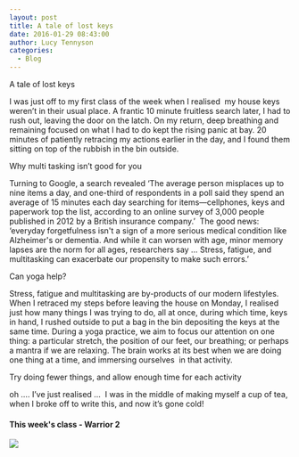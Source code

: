 ```yaml
---
layout: post
title: A tale of lost keys
date: 2016-01-29 08:43:00
author: Lucy Tennyson
categories:
  - Blog
---
```



A tale of lost keys

I was just off to my first class of the week when I realised &nbsp;my house keys weren’t in their usual place. A frantic 10 minute fruitless search later, I had to rush out, leaving the door on the latch. On my return, deep breathing and remaining focused on what I had to do kept the rising panic at bay. 20 minutes of patiently retracing my actions earlier in the day, and I found them sitting on top of the rubbish in the bin outside.&nbsp;

Why multi tasking isn’t good for you

Turning to Google, a search revealed ‘The average person misplaces up to nine items a day, and one-third of respondents in a poll said they spend an average of 15 minutes each day searching for items—cellphones, keys and paperwork top the list, according to an online survey of 3,000 people published in 2012 by a British insurance company.’ &nbsp;The good news: ‘everyday forgetfulness isn't a sign of a more serious medical condition like Alzheimer's or dementia. And while it can worsen with age, minor memory lapses are the norm for all ages, researchers say … Stress, fatigue, and multitasking can exacerbate our propensity to make such errors.’&nbsp;

Can yoga help?

Stress, fatigue and multitasking are by-products of our modern lifestyles. When I retraced my steps before leaving the house on Monday, I realised just how many things I was trying to do, all at once, during which time, keys in hand, I rushed outside to put a bag in the bin depositing the keys at the same time. During a yoga practice, we aim to focus our attention on one thing: a particular stretch, the position of our feet, our breathing; or perhaps a mantra if we are relaxing. The brain works at its best when we are doing one thing at a time, and immersing ourselves &nbsp;in that activity.

Try doing fewer things, and allow enough time for each activity

oh …. I’ve just realised … &nbsp;I was in the middle of making myself a cup of tea, when I broke off to write this, and now it’s gone cold!

#### This week's class - Warrior 2

![](http://www.lucytennyson.com/userfiles/yogablog29Jan.jpg)
